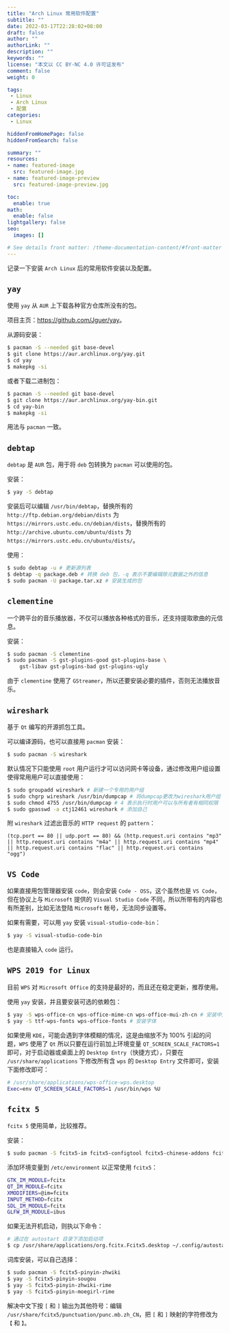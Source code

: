 ```yaml
---
title: "Arch Linux 常用软件配置"
subtitle: ""
date: 2022-03-17T22:28:02+08:00
draft: false
author: ""
authorLink: ""
description: ""
keywords: ""
license: "本文以 CC BY-NC 4.0 许可证发布"
comment: false
weight: 0

tags:
 - Linux
 - Arch Linux
 - 配置
categories:
 - Linux

hiddenFromHomePage: false
hiddenFromSearch: false

summary: ""
resources:
- name: featured-image
  src: featured-image.jpg
- name: featured-image-preview
  src: featured-image-preview.jpg

toc:
  enable: true
math:
  enable: false
lightgallery: false
seo:
  images: []

# See details front matter: /theme-documentation-content/#front-matter
---
```


记录一下安装 `Arch Linux` 后的常用软件安装以及配置。

## `yay`
使用 `yay` 从 `AUR` 上下载各种官方仓库所没有的包。

项目主页：<https://github.com/Jguer/yay>。

从源码安装：

```sh
$ pacman -S --needed git base-devel
$ git clone https://aur.archlinux.org/yay.git
$ cd yay
$ makepkg -si
```

或者下载二进制包：

```sh
$ pacman -S --needed git base-devel
$ git clone https://aur.archlinux.org/yay-bin.git
$ cd yay-bin
$ makepkg -si
```

用法与 `pacman` 一致。

## `debtap`
`debtap` 是 `AUR` 包，用于将 `deb` 包转换为 `pacman` 可以使用的包。

安装：

```sh
$ yay -S debtap
```

安装后可以编辑 `/usr/bin/debtap`，替换所有的 `http://ftp.debian.org/debian/dists` 为 `https://mirrors.ustc.edu.cn/debian/dists`，替换所有的 `http://archive.ubuntu.com/ubuntu/dists` 为 `https://mirrors.ustc.edu.cn/ubuntu/dists/`。

使用：
```sh
$ sudo debtap -u # 更新源列表
$ debtap -q package.deb # 转换 deb 包，-q 表示不要编辑除元数据之外的信息
$ sudo pacman -U package.tar.xz # 安装生成的包
```

## `clementine`
一个跨平台的音乐播放器，不仅可以播放各种格式的音乐，还支持提取歌曲的元信息。

安装：

```sh
$ sudo pacman -S clementine
$ sudo pacman -S gst-plugins-good gst-plugins-base \
    gst-libav gst-plugins-bad gst-plugins-ugly
```

由于 `clementine` 使用了 `GStreamer`，所以还要安装必要的插件，否则无法播放音乐。

## `wireshark`
基于 `Qt` 编写的开源抓包工具。

可以编译源码，也可以直接用 `pacman` 安装：

```sh
$ sudo pacman -S wireshark
```

默认情况下只能使用 `root` 用户运行才可以访问网卡等设备，通过修改用户组设置使得常用用户可以直接使用：

```sh
$ sudo groupadd wireshark # 新建一个专用的用户组
$ sudo chgrp wireshark /usr/bin/dumpcap # 将dumpcap更改为wireshark用户组
$ sudo chmod 4755 /usr/bin/dumpcap # 4 表示执行时用户可以与所有者有相同权限
$ sudo gpasswd -a ctj12461 wireshark # 添加自己
```

附 `wireshark` 过滤出音乐的 `HTTP request` 的 `pattern`：

```
(tcp.port == 80 || udp.port == 80) && (http.request.uri contains "mp3" || http.request.uri contains "m4a" || http.request.uri contains "mp4" || http.request.uri contains "flac" || http.request.uri contains "ogg")
```

## `VS Code`
如果直接用包管理器安装 `code`，则会安装 `Code - OSS`，这个虽然也是 `VS Code`，但在协议上与 `Microsoft` 提供的 `Visual Studio Code` 不同，所以所带有的内容也有所差别，比如无法登陆 `Microsoft` 帐号，无法同步设置等。

如果有需要，可以用 `yay` 安装 `visual-studio-code-bin`：

```sh
$ yay -S visual-studio-code-bin
```

也是直接输入 `code` 运行。

## `WPS 2019 for Linux`
目前 `WPS` 对 `Microsoft Office` 的支持是最好的，而且还在稳定更新，推荐使用。

使用 `yay` 安装，并且要安装可选的依赖包：

```sh
$ yay -S wps-office-cn wps-office-mime-cn wps-office-mui-zh-cn # 安装中文环境的 WPS
$ yay -S ttf-wps-fonts wps-office-fonts # 安装字体
```

如果使用 `KDE`，可能会遇到字体模糊的情况，这是由缩放不为 100% 引起的问题，`WPS` 使用了 `Qt` 所以只要在运行前加上环境变量 `QT_SCREEN_SCALE_FACTORS=1` 即可，对于启动器或桌面上的 `Desktop Entry`（快捷方式），只要在 `/usr/share/applications` 下修改所有含 `wps` 的 `Desktop Entry` 文件即可，安装下面修改即可：

```sh
# /usr/share/applications/wps-office-wps.desktop
Exec=env QT_SCREEN_SCALE_FACTORS=1 /usr/bin/wps %U
```

## `fcitx 5`
`fcitx 5` 使用简单，比较推荐。

安装：

```sh
$ sudo pacman -S fcitx5-im fcitx5-configtool fcitx5-chinese-addons fcitx5-rime
```

添加环境变量到 `/etc/environment` 以正常使用 `fcitx5`：

```sh
GTK_IM_MODULE=fcitx
QT_IM_MODULE=fcitx
XMODIFIERS=@im=fcitx
INPUT_METHOD=fcitx
SDL_IM_MODULE=fcitx
GLFW_IM_MODULE=ibus
```

如果无法开机启动，则执以下命令：

```sh
# 通过在 autostart 目录下添加启动项
$ cp /usr/share/applications/org.fcitx.Fcitx5.desktop ~/.config/autostart/
```

词库安装，可以自己选择：

```sh
$ sudo pacman -S fcitx5-pinyin-zhwiki
$ yay -S fcitx5-pinyin-sougou
$ yay -S fcitx5-pinyin-zhwiki-rime
$ yay -S fcitx5-pinyin-moegirl-rime
```

解决中文下按 `[` 和 `]` 输出为其他符号：编辑 `/usr/share/fcitx5/punctuation/punc.mb.zh_CN`，把 `[` 和 `]` 映射的字符修改为 `【` 和 `】`。
